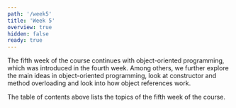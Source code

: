 ```yaml
---
path: '/week5'
title: 'Week 5'
overview: true
hidden: false
ready: true
---
```


The fifth week of the course continues with object-oriented programming, which was introduced in the fourth week. Among others, we further explore the main ideas in object-oriented programming, look at constructor and method overloading and look into how object references work.

<pages-in-this-section></pages-in-this-section>

The table of contents above lists the topics of the fifth week of the course.
